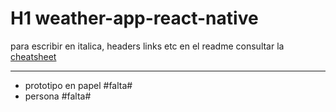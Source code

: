 # H1 weather-app-react-native

para escribir en italica, headers links etc en el readme consultar la [cheatsheet](https://github.com/adam-p/markdown-here/wiki/Markdown-Cheatsheet)

----

* prototipo en papel #falta#
* persona #falta#

